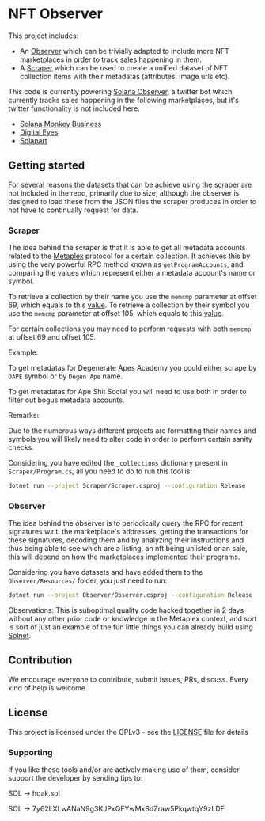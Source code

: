 # NFT Observer

This project includes:

- An [Observer](https://github.com/MonkeDAO/observer/blob/master/Observer/) which can be trivially adapted to include more NFT marketplaces in order to track sales happening in them.
- A [Scraper](https://github.com/MonkeDAO/observer/blob/master/Scraper/) which can be used to create a unified dataset of NFT collection items with their metadatas (attributes, image urls etc).

This code is currently powering [Solana Observer](https://twitter.com/SolanaObserver), a twitter bot which currently tracks sales happening in the following marketplaces, but it's twitter functionality is not included here:

- [Solana Monkey Business](https://market.solanamonkey.business)
- [Digital Eyes](https://digitaleyes.market)
- [Solanart](https://solanart.io)

## Getting started

For several reasons the datasets that can be achieve using the scraper are not included in the repo, primarily due to size,
although the observer is designed to load these from the JSON files the scraper produces in order to not have to continually request for data.

### Scraper

The idea behind the scraper is that it is able to get all metadata accounts related to the [Metaplex](https://github.com/metaplex-foundation/metaplex) protocol for a certain collection.
It achieves this by using the very powerful RPC method known as `getProgramAccounts`, and comparing the values which represent either a metadata account's name or symbol.

To retrieve a collection by their name you use the `memcmp` parameter at offset 69, which equals to this [value](https://github.com/metaplex-foundation/metaplex/blob/master/rust/token-metadata/program/src/state.rs#L80).
To retrieve a collection by their symbol you use the `memcmp` parameter at offset 105, which equals to this [value](https://github.com/metaplex-foundation/metaplex/blob/master/rust/token-metadata/program/src/state.rs#L82).

For certain collections you may need to perform requests with both `memcmp` at offset 69 and offset 105.

Example:

To get metadatas for Degenerate Apes Academy you could either scrape by `DAPE` symbol or by `Degen Ape` name.

To get metadatas for Ape Shit Social you will need to use both in order to filter out bogus metadata accounts. 

Remarks:

Due to the numerous ways different projects are formatting their names and symbols you will likely need to alter code in order to perform certain sanity checks.

Considering you have edited the `_collections` dictionary present in `Scraper/Program.cs`, all you need to do to run this tool is:

```bash
dotnet run --project Scraper/Scraper.csproj --configuration Release
```

### Observer

The idea behind the observer is to periodically query the RPC for recent signatures w.r.t. the marketplace's addresses, getting the transactions for these signatures,
decoding them and by analyzing their instructions and thus being able to see which are a listing, an nft being unlisted or an sale, this will depend on how the marketplaces implemented their programs.

Considering you have datasets and have added them to the `Observer/Resources/` folder, you just need to run:

```bash
dotnet run --project Observer/Observer.csproj --configuration Release
```

Observations: This is suboptimal quality code hacked together in 2 days without any other prior code or knowledge in the Metaplex context,
and sort is sort of just an example of the fun little things you can already build using [Solnet](https://github.com/bmresearch/Solnet).

## Contribution

We encourage everyone to contribute, submit issues, PRs, discuss. Every kind of help is welcome.

## License

This project is licensed under the GPLv3 - see the [LICENSE](https://github.com/MonkeDAO/observer/blob/master/LICENSE) file for details

### Supporting

If you like these tools and/or are actively making use of them, consider support the developer by sending tips to:

SOL → hoak.sol

SOL → 7y62LXLwANaN9g3KJPxQFYwMxSdZraw5PkqwtqY9zLDF